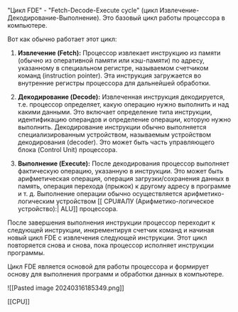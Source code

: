 "Цикл FDE" - "Fetch-Decode-Execute cycle" (цикл Извлечение-Декодирование-Выполнение). Это базовый цикл работы процессора в компьютере.

Вот как обычно работает этот цикл:

1. **Извлечение (Fetch):** Процессор извлекает инструкцию из памяти (обычно из оперативной памяти или кэш-памяти) по адресу, указанному в специальном регистре, называемом счетчиком команд (instruction pointer). Эта инструкция загружается во внутренние регистры процессора для дальнейшей обработки.
    
2. **Декодирование (Decode):** Извлеченная инструкция декодируется, т.е. процессор определяет, какую операцию нужно выполнить и над какими данными. Это включает определение типа инструкции, идентификацию операндов и определение операции, которую нужно выполнить. Декодирование инструкции обычно выполняется специализированным устройством, называемым устройством декодирования (decoder). Это может быть часть управляющего блока (Control Unit) процессора.
    
3. **Выполнение (Execute):** После декодирования процессор выполняет фактическую операцию, указанную в инструкции. Это может быть арифметическая операция, операция загрузки/сохранения данных в память, операция перехода (прыжок) к другому адресу в программе и т. д. Выполнение операции обычно осуществляется арифметико-логическим устройством [[ CPU#АЛУ (Арифметико-логическое устройство):| ALU]]  процессора.
    

После завершения выполнения инструкции процессор переходит к следующей инструкции, инкрементируя счетчик команд и начиная новый цикл FDE с извлечения следующей инструкции. Этот цикл повторяется снова и снова, пока процессор исполняет инструкции программы.

Цикл FDE является основой для работы процессора и формирует основу для выполнения программ и обработки данных в компьютере.

![[Pasted image 20240316185349.png]]



[[CPU]]